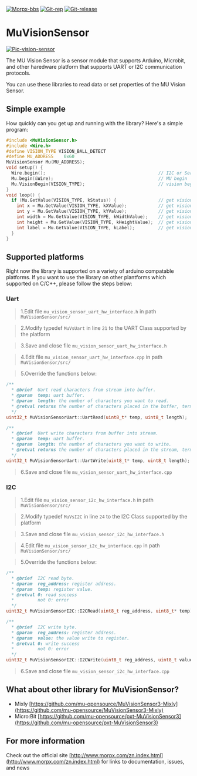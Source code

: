 [![Morpx-bbs](http://bbs.morpx.com/template/mu/images/logo.png)](http://bbs.morpx.com/forum.php)
[![Git-rep](https://img.shields.io/github/repo-size/mu-opensource/MuVisionSensor3.svg)](https://github.com/mu-opensource/MuVisionSensor3)
[![Git-release](https://img.shields.io/github/downloads/mu-opensource/MuVisionSensor3/total.svg)](https://github.com/mu-opensource/MuVisionSensor3/releases)


MuVisionSensor
==============

[![Pic-vision-sensor](http://mai.morpx.com/images/page201904/banner1.jpg)](http://mai.morpx.com/)

The MU Vision Sensor is a sensor module that supports Arduino, Microbit, and other haredware platform that supports UART or I2C communication protocols.

You can use these libraries to read data or set properties of the MU Vision Sensor.

## Simple example

How quickly can you get up and running with the library?  Here's a simple program:
```cpp
#include <MuVisionSensor.h>
#include <Wire.h>
#define VISION_TYPE VISION_BALL_DETECT
#define MU_ADDRESS    0x60
MuVisionSensor Mu(MU_ADDRESS);
void setup() { 
  Wire.begin();                                           // I2C or Serial must initialize before MU vision sensor
  Mu.begin(&Wire);                                        // MU begin
  Mu.VisionBegin(VISION_TYPE);                            // vision begin
}
void loop() {
  if (Mu.GetValue(VISION_TYPE, kStatus)) {                // get vision status value
    int x = Mu.GetValue(VISION_TYPE, kXValue);            // get vision X axes value
    int y = Mu.GetValue(VISION_TYPE, kYValue);            // get vision Y axes value
    int width = Mu.GetValue(VISION_TYPE, kWidthValue);    // get vision width value
    int height = Mu.GetValue(VISION_TYPE, kHeightValue);  // get vision height value
    int label = Mu.GetValue(VISION_TYPE, kLabel);         // get vision label value
  }
}
```
## Supported platforms

Right now the library is supported on a variety of arduino compatable platforms. If you want to use the library on other plantforms which supported on C/C++, please follow the steps below:

### Uart

> 1.Edit file `mu_vision_sensor_uart_hw_interface.h` in path `MuVisionSensor/src/` 

> 2.Modify typedef `MuVsUart` in line `21` to the UART Class supported by the platform

> 3.Save and close file `mu_vision_sensor_uart_hw_interface.h`

> 4.Edit file `mu_vision_sensor_uart_hw_interface.cpp` in path `MuVisionSensor/src/`

> 5.Override the functions below:
```cpp
/**
  * @brief  Uart read characters from stream into buffer.
  * @param  temp: uart buffer.
  * @param  length: the number of characters you want to read.
  * @retval returns the number of characters placed in the buffer, terminates if length characters have been read, or timeout.
  */
uint32_t MuVisionSensorUart::UartRead(uint8_t* temp, uint8_t length);

/**
  * @brief  Uart write characters from buffer into stream.
  * @param  temp: uart buffer.
  * @param  length: the number of characters you want to write.
  * @retval returns the number of characters placed in the stream, terminates if length characters have been write, or timeout.
  */
uint32_t MuVisionSensorUart::UartWrite(uint8_t* temp, uint8_t length);
```
> 6.Save and close file `mu_vision_sensor_uart_hw_interface.cpp`

### I2C

> 1.Edit file `mu_vision_sensor_i2c_hw_interface.h` in path `MuVisionSensor/src/` 

> 2.Modify typedef `MuVsI2C` in line `24` to the I2C Class supported by the platform

> 3.Save and close file `mu_vision_sensor_i2c_hw_interface.h`

> 4.Edit file `mu_vision_sensor_i2c_hw_interface.cpp` in path `MuVisionSensor/src/`

> 5.Override the functions below:
```cpp
/**
  * @brief  I2C read byte.
  * @param  reg_address: register address.
  * @param  temp: register value.
  * @retval 0: read success
  *         not 0: error
  */
uint32_t MuVisionSensorI2C::I2CRead(uint8_t reg_address, uint8_t* temp);

/**
  * @brief  I2C write byte.
  * @param  reg_address: register address.
  * @param  value: the value write to register.
  * @retval 0: write success
  *         not 0: error
  */
uint32_t MuVisionSensorI2C::I2CWrite(uint8_t reg_address, uint8_t value);
```
> 6.Save and close file `mu_vision_sensor_i2c_hw_interface.cpp`

## What about other library for MuVisionSensor?

* Mixly		[https://github.com/mu-opensource/MuVisionSensor3-Mixly](https://github.com/mu-opensource/MuVisionSensor3-Mixly)
* Micro:Bit	[https://github.com/mu-opensource/pxt-MuVisionSensor3](https://github.com/mu-opensource/pxt-MuVisionSensor3)

## For more information

Check out the official site [http://www.morpx.com/zn.index.html](http://www.morpx.com/zn.index.html) for links to documentation, issues, and news


